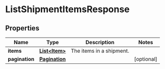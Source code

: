 
# ListShipmentItemsResponse

## Properties
Name | Type | Description | Notes
------------ | ------------- | ------------- | -------------
**items** | [**List&lt;Item&gt;**](Item.md) | The items in a shipment. | 
**pagination** | [**Pagination**](Pagination.md) |  |  [optional]



